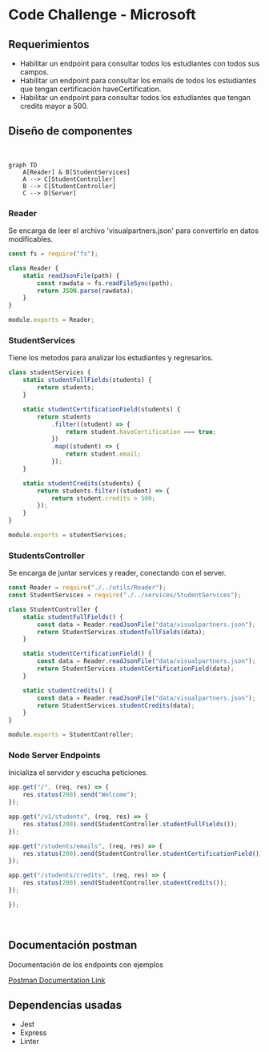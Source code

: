 # Code Challenge - Microsoft

## Requerimientos 

* Habilitar un endpoint para consultar todos los estudiantes con todos sus campos.
* Habilitar un endpoint para consultar los emails de todos los estudiantes que tengan certificación haveCertification.
* Habilitar un endpoint para consultar todos los estudiantes que tengan credits mayor a 500.

## Diseño de componentes

<br>

```mermaid
graph TD
    A[Reader] & B[StudentServices]
    A --> C[StudentController]
    B --> C[StudentController]
    C --> D[Server]
```
### Reader

Se encarga de leer el archivo 'visualpartners.json' para convertirlo en datos modificables.

```js
const fs = require("fs");

class Reader {
    static readJsonFile(path) {
        const rawdata = fs.readFileSync(path);
        return JSON.parse(rawdata);
    }
}

module.exports = Reader;
```

### StudentServices

Tiene los metodos para analizar los estudiantes y regresarlos.

```js
class studentServices {
    static studentFullFields(students) {
        return students;
    }

    static studentCertificationField(students) {
        return students
            .filter((student) => {
                return student.haveCertification === true;
            })
            .map((student) => {
                return student.email;
            });
    }

    static studentCredits(students) {
        return students.filter((student) => {
            return student.credits > 500;
        });
    }
}

module.exports = studentServices;
```

### StudentsController

Se encarga de juntar services y reader, conectando con el server.

```js
const Reader = require("./../utils/Reader");
const StudentServices = require("./../services/StudentServices");

class StudentController {
    static studentFullFields() {
        const data = Reader.readJsonFile("data/visualpartners.json");
        return StudentServices.studentFullFields(data);
    }

    static studentCertificationField() {
        const data = Reader.readJsonFile("data/visualpartners.json");
        return StudentServices.studentCertificationField(data);
    }

    static studentCredits() {
        const data = Reader.readJsonFile("data/visualpartners.json");
        return StudentServices.studentCredits(data);
    }
}

module.exports = StudentController;
```

### Node Server Endpoints

Inicializa el servidor y escucha peticiones.

``` js
app.get("/", (req, res) => {
    res.status(200).send("Welcome");
});

app.get("/v1/students", (req, res) => {
    res.status(200).send(StudentController.studentFullFields());
});

app.get("/students/emails", (req, res) => {
    res.status(200).send(StudentController.studentCertificationField());
});

app.get("/students/credits", (req, res) => {
    res.status(200).send(StudentController.studentCredits());
});

});
```
<br>

## Documentación postman

Documentación de los endpoints con ejemplos

[Postman Documentation Link](https://documenter.getpostman.com/view/20932670/UyxhonQX)
<br>
## Dependencias usadas

* Jest
* Express
* Linter
